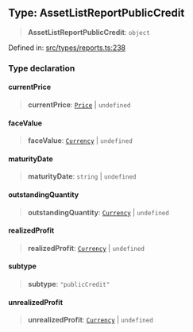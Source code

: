 
## Type: AssetListReportPublicCredit

> **AssetListReportPublicCredit**: `object`

Defined in: [src/types/reports.ts:238](https://github.com/centrifuge/sdk/blob/20f6f7405dbfe43e55dbfdf56cb48d163938a551/src/types/reports.ts#L238)

### Type declaration

#### currentPrice

> **currentPrice**: [`Price`](#class-price) \| `undefined`

#### faceValue

> **faceValue**: [`Currency`](#class-currency) \| `undefined`

#### maturityDate

> **maturityDate**: `string` \| `undefined`

#### outstandingQuantity

> **outstandingQuantity**: [`Currency`](#class-currency) \| `undefined`

#### realizedProfit

> **realizedProfit**: [`Currency`](#class-currency) \| `undefined`

#### subtype

> **subtype**: `"publicCredit"`

#### unrealizedProfit

> **unrealizedProfit**: [`Currency`](#class-currency) \| `undefined`
